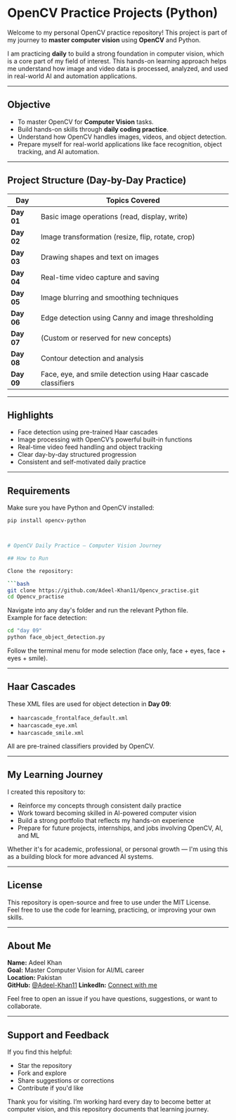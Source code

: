 #  OpenCV Practice Projects (Python)

Welcome to my personal OpenCV practice repository! This project is part of my journey to **master computer vision** using **OpenCV** and Python.

I am practicing **daily** to build a strong foundation in computer vision, which is a core part of my field of interest. This hands-on learning approach helps me understand how image and video data is processed, analyzed, and used in real-world AI and automation applications.

---

##  Objective

-  To master OpenCV for **Computer Vision** tasks.
-  Build hands-on skills through **daily coding practice**.
-  Understand how OpenCV handles images, videos, and object detection.
-  Prepare myself for real-world applications like face recognition, object tracking, and AI automation.

---

##  Project Structure (Day-by-Day Practice)

| Day     | Topics Covered |
|---------|----------------|
| **Day 01** | Basic image operations (read, display, write) |
| **Day 02** | Image transformation (resize, flip, rotate, crop) |
| **Day 03** | Drawing shapes and text on images |
| **Day 04** | Real-time video capture and saving |
| **Day 05** | Image blurring and smoothing techniques |
| **Day 06** | Edge detection using Canny and image thresholding |
| **Day 07** | (Custom or reserved for new concepts) |
| **Day 08** | Contour detection and analysis |
| **Day 09** | Face, eye, and smile detection using Haar cascade classifiers |

---

##  Highlights

-  Face detection using pre-trained Haar cascades
-  Image processing with OpenCV’s powerful built-in functions
-  Real-time video feed handling and object tracking
-  Clear day-by-day structured progression
-  Consistent and self-motivated daily practice

---

##  Requirements

Make sure you have Python and OpenCV installed:

```bash
pip install opencv-python



# OpenCV Daily Practice – Computer Vision Journey

## How to Run

Clone the repository:

```bash
git clone https://github.com/Adeel-Khan11/Opencv_practise.git
cd Opencv_practise
```

Navigate into any day's folder and run the relevant Python file.  
Example for face detection:

```bash
cd "day 09"
python face_object_detection.py
```

Follow the terminal menu for mode selection (face only, face + eyes, face + eyes + smile).

---

## Haar Cascades

These XML files are used for object detection in **Day 09**:

- `haarcascade_frontalface_default.xml`
- `haarcascade_eye.xml`
- `haarcascade_smile.xml`

All are pre-trained classifiers provided by OpenCV.

---

## My Learning Journey

I created this repository to:

- Reinforce my concepts through consistent daily practice
- Work toward becoming skilled in AI-powered computer vision
- Build a strong portfolio that reflects my hands-on experience
- Prepare for future projects, internships, and jobs involving OpenCV, AI, and ML

Whether it's for academic, professional, or personal growth — I'm using this as a building block for more advanced AI systems.

---



## License

This repository is open-source and free to use under the MIT License.  
Feel free to use the code for learning, practicing, or improving your own skills.

---

## About Me

**Name:** Adeel Khan  
**Goal:** Master Computer Vision for AI/ML career  
**Location:** Pakistan  
**GitHub:** [@Adeel-Khan11](https://github.com/Adeel-Khan11) 
**LinkedIn:** [Connect with me](https://www.linkedin.com/in/adeel-khan-4a6b56308)

Feel free to open an issue if you have questions, suggestions, or want to collaborate.

---

## Support and Feedback

If you find this helpful:

- Star the repository
- Fork and explore
- Share suggestions or corrections
- Contribute if you'd like

Thank you for visiting. I’m working hard every day to become better at computer vision, and this repository documents that learning journey.
